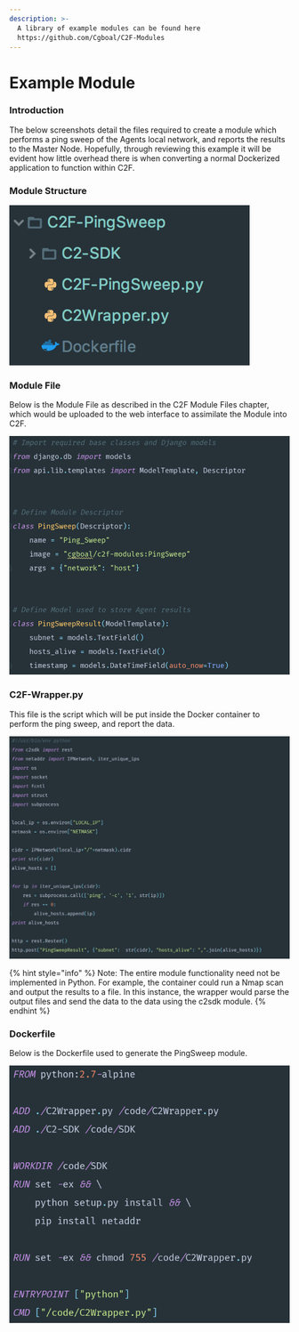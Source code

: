 ```yaml
---
description: >-
  A library of example modules can be found here
  https://github.com/Cgboal/C2F-Modules
---
```


# Example Module

### Introduction

The below screenshots detail the files required to create a module which performs a ping sweep of the Agents local network, and reports the results to the Master Node. Hopefully, through reviewing this example it will be evident how little overhead there is when converting a normal Dockerized application to function within C2F. 

### Module Structure

![](../.gitbook/assets/screen-shot-2018-04-20-at-03.25.54.png)

### Module File

Below is the Module File as described in the C2F Module Files chapter, which would be uploaded to the web interface to assimilate the Module into C2F.

![](../.gitbook/assets/screen-shot-2018-04-20-at-03.28.03.png)

### C2F-Wrapper.py

This file is the script which will be put inside the Docker container to perform the ping sweep, and report the data. 

![](../.gitbook/assets/screen-shot-2018-04-20-at-03.31.19.png)

{% hint style="info" %}
Note: The entire module functionality need not be implemented in Python. For example, the container could run a Nmap scan and output the results to a file. In this instance, the wrapper would parse the output files and send the data to the data using the c2sdk module.
{% endhint %}

### Dockerfile

Below is the Dockerfile used to generate the PingSweep module.

![](../.gitbook/assets/screen-shot-2018-04-20-at-03.35.13.png)

